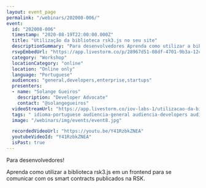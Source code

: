 ```yaml
---
layout: event_page
permalink: "/webinars/202008-006/"
event:
  id: "202008-006"
  timestamp: "2020-08-19T22:00:00.000Z"
  title: "Utilização da biblioteca rsk3.js no seu site"
  descriptionSummary: "Para desenvolvedores Aprenda como utilizar a biblioteca rsk3.js em un frontend para se comunicar com os smart contracts publicados na RSK."
  rsvpEmbedUrl: "https://app.livestorm.co/p/28967d51-08df-4701-9b3a-12cfc240e5bf/form"
  category: "Workshop"
  locationCategory: "online"
  location: "Online only"
  language: "Portuguese"
  audiences: "general,developers,enterprise,startups"
  presenters:
  - name: "Solange Gueiros"
    description: "Developer Advocate"
    contact: "@solangegueiros"
  videoStreamUrl: "https://app.livestorm.co/iov-labs-1/utilizacao-da-biblioteca-rsk3js-no-seu-site"
  tags: " idioma-portuguese audiencia-general audiencia-developers audiencia-enterprise audiencia-startups recent"
  image: "/webinars/img/events/event8.jpg"

  recordedVideoUrl: "https://youtu.be/Y41RzbkZNEA"
  youtubeVideoId: "Y41RzbkZNEA"
  isPast: true
---
```



Para desenvolvedores!

Aprenda como utilizar a biblioteca rsk3.js em un frontend para se comunicar com os smart contracts publicados na RSK.

